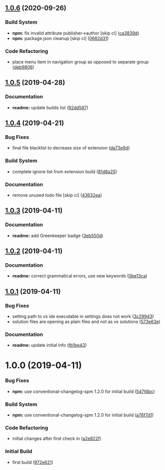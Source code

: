 ## [1.0.6](https://github.com/spmeesseman/vscode-vslauncher/compare/v1.0.5...v1.0.6) (2020-09-26)


### Build System

* **npm:** fix invalid attribute publisher->author [skip ci] ([ca3839d](https://github.com/spmeesseman/vscode-vslauncher/commit/ca3839d))
* **npm:** package.json cleanup [skip ci] ([0682d31](https://github.com/spmeesseman/vscode-vslauncher/commit/0682d31))


### Code Refactoring

* place menu item  in navigation group as opposed to separate group ([deb9806](https://github.com/spmeesseman/vscode-vslauncher/commit/deb9806))

## [1.0.5](https://github.com/spmeesseman/vscode-vslauncher/compare/v1.0.4...v1.0.5) (2019-04-28)


### Documentation

* **readme:** update builds list ([92dd587](https://github.com/spmeesseman/vscode-vslauncher/commit/92dd587))

## [1.0.4](https://github.com/spmeesseman/vscode-vslauncher/compare/v1.0.3...v1.0.4) (2019-04-21)


### Bug Fixes

* final file blacklist to decrease size of extension ([da73e9d](https://github.com/spmeesseman/vscode-vslauncher/commit/da73e9d))


### Build System

* complete ignore list from extension build ([81d8a25](https://github.com/spmeesseman/vscode-vslauncher/commit/81d8a25))


### Documentation

* remove unused todo file [skip ci] ([43632ea](https://github.com/spmeesseman/vscode-vslauncher/commit/43632ea))

## [1.0.3](https://github.com/spmeesseman/vscode-vslauncher/compare/v1.0.2...v1.0.3) (2019-04-11)


### Documentation

* **readme:** add Greenkeeper badge ([3eb550d](https://github.com/spmeesseman/vscode-vslauncher/commit/3eb550d))

## [1.0.2](https://github.com/spmeesseman/vscode-vslauncher/compare/v1.0.1...v1.0.2) (2019-04-11)


### Documentation

* **readme:** correct grammatical errors, use new keywords ([0be13ca](https://github.com/spmeesseman/vscode-vslauncher/commit/0be13ca))

## [1.0.1](https://github.com/spmeesseman/vscode-vslauncher/compare/v1.0.0...v1.0.1) (2019-04-11)


### Bug Fixes

* setting path to vs ide executable in settings does not work ([3c29943](https://github.com/spmeesseman/vscode-vslauncher/commit/3c29943))
* solution files are opening as plain files and not as vs solutions ([573e63e](https://github.com/spmeesseman/vscode-vslauncher/commit/573e63e))


### Documentation

* **readme:** update initial info ([fb1be43](https://github.com/spmeesseman/vscode-vslauncher/commit/fb1be43))

# 1.0.0 (2019-04-11)


### Bug Fixes

* **npm:** use conventional-changelog-spm 1.2.0 for initial build ([547f4bc](https://github.com/spmeesseman/vscode-vslauncher/commit/547f4bc))


### Build System

* **npm:** use conventional-changelog-spm 1.2.0 for initial build ([a76f7d1](https://github.com/spmeesseman/vscode-vslauncher/commit/a76f7d1))


### Code Refactoring

* initial changes after first check in ([a2e822f](https://github.com/spmeesseman/vscode-vslauncher/commit/a2e822f))


### Initial Build

* first build ([972e621](https://github.com/spmeesseman/vscode-vslauncher/commit/972e621))
